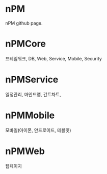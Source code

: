 nPM
===

nPM github page.

nPMCore
===
프레임워크, DB, Web, Service, Mobile, Security 

nPMService
===
일정관리, 마인드맵, 간트차트, 

nPMMobile
===
모바일(아이폰, 안드로이드, 테블릿)

nPMWeb
===
웹페이지



